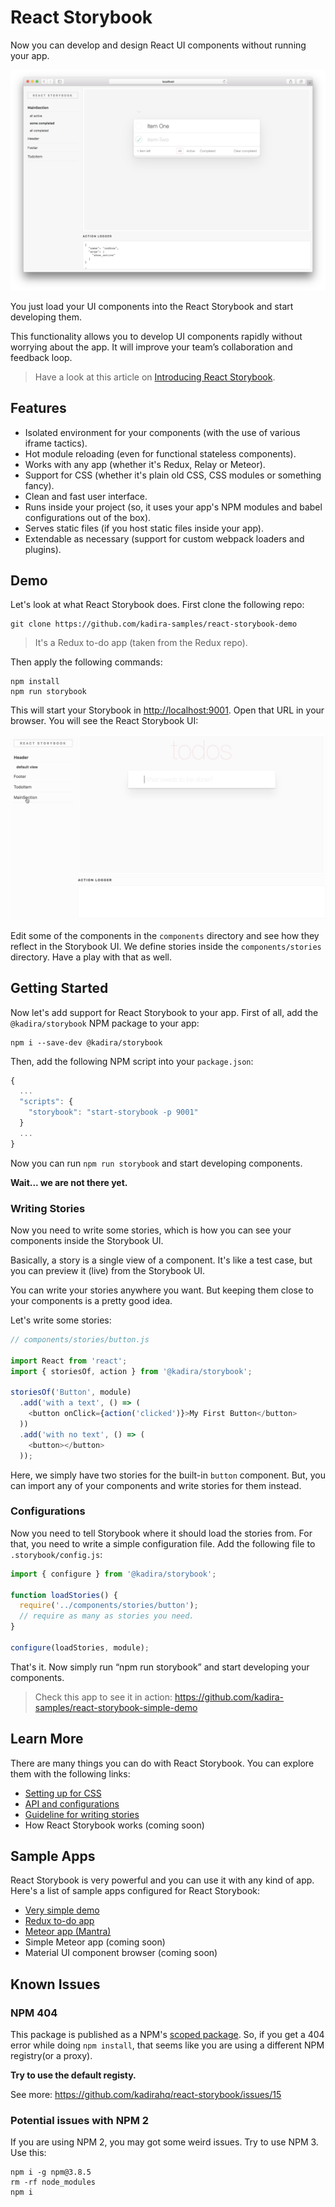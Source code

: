 # React Storybook

Now you can develop and design React UI components without running your app.

![React Storybook Screenshot](docs/react-storybook-screenshot.png)

You just load your UI components into the React Storybook and start developing them.

This functionality allows you to develop UI components rapidly without worrying about the app. It will improve your team’s collaboration and feedback loop.

> Have a look at this article on [Introducing React Storybook](https://medium.com/@arunoda/ec27f28de1e2).

## Features

* Isolated environment for your components (with the use of various iframe tactics).
* Hot module reloading (even for functional stateless components).
* Works with any app (whether it's Redux, Relay or Meteor).
* Support for CSS (whether it's plain old CSS, CSS modules or something fancy).
* Clean and fast user interface.
* Runs inside your project (so, it uses your app's NPM modules and babel configurations out of the box).
* Serves static files (if you host static files inside your app).
* Extendable as necessary (support for custom webpack loaders and plugins).

## Demo

Let's look at what React Storybook does. First clone the following repo:

```
git clone https://github.com/kadira-samples/react-storybook-demo
```

> It's a Redux to-do app (taken from the Redux repo).

Then apply the following commands:

```
npm install
npm run storybook
```

This will start your Storybook in <http://localhost:9001>. Open that URL in your browser. You will see the React Storybook UI:

![React Storybook in action](docs/react-storybook-demo.gif)

Edit some of the components in the `components` directory and see how they reflect in the Storybook UI. We define stories inside the `components/stories` directory. Have a play with that as well.

## Getting Started

Now let's add support for React Storybook to your app. First of all, add the `@kadira/storybook` NPM package to your app:

```
npm i --save-dev @kadira/storybook
```

Then, add the following NPM script into your `package.json`:

```js
{
  ...
  "scripts": {
    "storybook": "start-storybook -p 9001"
  }
  ...
}
```

Now you can run `npm run storybook` and start developing components.

**Wait... we are not there yet.**

### Writing Stories

Now you need to write some stories, which is how you can see your components inside the Storybook UI.

Basically, a story is a single view of a component. It's like a test case, but you can preview it (live) from the Storybook UI.

You can write your stories anywhere you want. But keeping them close to your components is a pretty good idea.

Let's write some stories:

```js
// components/stories/button.js

import React from 'react';
import { storiesOf, action } from '@kadira/storybook';

storiesOf('Button', module)
  .add('with a text', () => (
    <button onClick={action('clicked')}>My First Button</button>
  ))
  .add('with no text', () => (
    <button></button>
  ));
```

Here, we simply have two stories for the built-in `button` component. But, you can import any of your components and write stories for them instead.

### Configurations

Now you need to tell Storybook where it should load the stories from. For that, you need to write a simple configuration file. Add the following file to `.storybook/config.js`:

```js
import { configure } from '@kadira/storybook';

function loadStories() {
  require('../components/stories/button');
  // require as many as stories you need.
}

configure(loadStories, module);
```

That's it. Now simply run “npm run storybook” and start developing your components.


> Check this app to see it in action: https://github.com/kadira-samples/react-storybook-simple-demo

## Learn More

There are many things you can do with React Storybook. You can explore them with the following links:

* [Setting up for CSS](docs/setting-up-for-css.md)
* [API and configurations](docs/api.md)
* [Guideline for writing stories](docs/guidelines.md)
* How React Storybook works (coming soon)

## Sample Apps

React Storybook is very powerful and you can use it with any kind of app. Here's a list of sample apps configured for React Storybook:

* [Very simple demo](https://github.com/kadira-samples/react-storybook-simple-demo)
* [Redux to-do app](https://github.com/kadira-samples/react-storybook-demo)
* [Meteor app (Mantra)](https://github.com/mantrajs/mantra-sample-blog-app)
* Simple Meteor app (coming soon)
* Material UI component browser (coming soon)

## Known Issues

### NPM 404

This package is published as a NPM's [scoped package](https://docs.npmjs.com/misc/scope). So, if you get a 404 error while doing `npm install`, that seems like you are using a different NPM registry(or a proxy). 

**Try to use the default registy.**

See more: https://github.com/kadirahq/react-storybook/issues/15

### Potential issues with NPM 2

If you are using NPM 2, you may got some weird issues. Try to use NPM 3. Use this:

```
npm i -g npm@3.8.5
rm -rf node_modules
npm i
```
